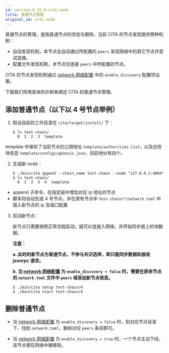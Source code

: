 ```yaml
---
id: version-0.25.0-ordi-node
title: 普通节点管理
original_id: ordi-node
---
```


普通节点的管理，是指普通节点的添加与删除。当前 CITA 的节点发现提供两种机制：

* 自动发现机制，本节点会自动通过所配置的 `peers` 发现网络中的其它节点并尝试连接。
* 配置文件发现机制，本节点仅连接 `peers` 中所配置的节点。

CITA 的节点发现机制通过 [network 网络配置](../configuration-guide/service-config#network) 中的 `enable_discovery` 配置项设置。

下面我们将用具体的示例来阐述 CITA 的普通节点管理。

## 添加普通节点（以下以 4 号节点举例）

1. 假设目前的工作目录在 `cita/target/install/` 下：

   ```shell
   $ ls test-chain/
     0  1  2  3  template
   ```

template 中保存了当前节点的公钥地址 `template/authorities.list`，以及创世块信息 `template/configs/genesis.json`，目前地址有四个。

2. 生成新 node：

   ```shell
   $ ./bin/cita append --chain_name test-chain --node "127.0.0.1:4004"
   $ ls test-chain/
     0  1  2  3  4  template
   ```

* append 子命令，在指定链中增加对应 ip 地址的节点
* 脚本将自动生成 4 号节点，并在原有节点中 `test-chain/*/network.toml` 中插入新节点的 ip 及端口配置

3. 启动新节点：
    
    新节点只需要按照正常流程启动，就可以连接入网络，并开始同步链上的块数据。
    
    **注意：**
    
    **a. 此时的新节点为普通节点，不参与共识选举，即只能同步数据和接收 jsonrpc 请求。**
    
    **b. 当 [network 网络配置](../configuration-guide/service-config#network) 为 `enable_discovery = false` 时，需要在原来节点的 `network.toml` 文件中 `peers` 域添加新节点信息。**

   ```shell
   $ ./bin/cita setup test-chain/4
   $ ./bin/cita start test-chain/4
   ```

## 删除普通节点

* 当 [network 网络配置](../configuration-guide/service-config#network) 为 `enable_discovery = false` 时，到对应节点目录下，找到 `network.toml`，删除对应 `peers` 条目即可。

* 当 [network 网络配置](../configuration-guide/service-config#network) 为 `enable_discovery = true` 时，一个节点主动下线，该节点便在网络中被移除。